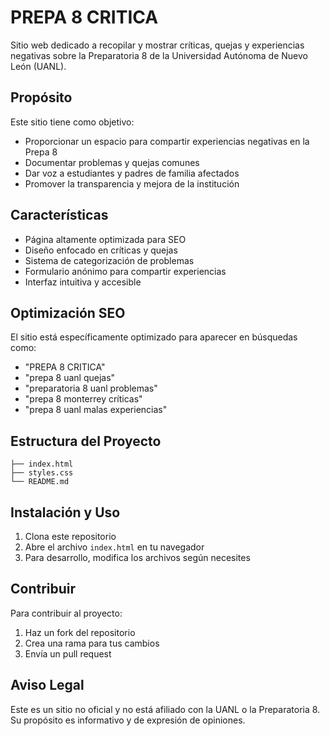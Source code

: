 # PREPA 8 CRITICA

Sitio web dedicado a recopilar y mostrar críticas, quejas y experiencias negativas sobre la Preparatoria 8 de la Universidad Autónoma de Nuevo León (UANL).

## Propósito

Este sitio tiene como objetivo:
- Proporcionar un espacio para compartir experiencias negativas en la Prepa 8
- Documentar problemas y quejas comunes
- Dar voz a estudiantes y padres de familia afectados
- Promover la transparencia y mejora de la institución

## Características

- Página altamente optimizada para SEO
- Diseño enfocado en críticas y quejas
- Sistema de categorización de problemas
- Formulario anónimo para compartir experiencias
- Interfaz intuitiva y accesible

## Optimización SEO

El sitio está específicamente optimizado para aparecer en búsquedas como:
- "PREPA 8 CRITICA"
- "prepa 8 uanl quejas"
- "preparatoria 8 uanl problemas"
- "prepa 8 monterrey críticas"
- "prepa 8 uanl malas experiencias"

## Estructura del Proyecto

```
├── index.html
├── styles.css
└── README.md
```

## Instalación y Uso

1. Clona este repositorio
2. Abre el archivo `index.html` en tu navegador
3. Para desarrollo, modifica los archivos según necesites

## Contribuir

Para contribuir al proyecto:
1. Haz un fork del repositorio
2. Crea una rama para tus cambios
3. Envía un pull request

## Aviso Legal

Este es un sitio no oficial y no está afiliado con la UANL o la Preparatoria 8. Su propósito es informativo y de expresión de opiniones. 
